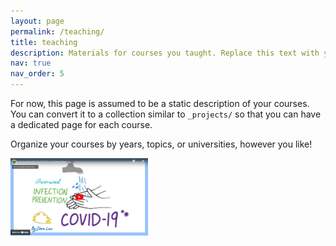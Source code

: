 ```yaml
---
layout: page
permalink: /teaching/
title: teaching
description: Materials for courses you taught. Replace this text with your description.
nav: true
nav_order: 5
---
```


For now, this page is assumed to be a static description of your courses. You can convert it to a collection similar to `_projects/` so that you can have a dedicated page for each course.

Organize your courses by years, topics, or universities, however you like!

<p float = "left">
<a href="https://medicine.yale.edu/media-player/infection-prevention-for-covid-19-an-illustrated-summary/">
<img src ="assets/img/Infection.jpg" alt="Covid Video" width=220">
</a>
